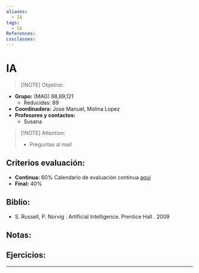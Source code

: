 ```yaml
---
aliases:
  - IA
tags:
  - IA
References: 
cssclasses:
---
```

# IA

> [!NOTE] Objetivo: 
> 
+ **Grupo:** (MAG) 88,89,121
	+ Reducidas: 89
+ **Coordinadora:** Jose Manuel, Molina Lopez
+ **Profesores y contactos:** 
	+ Susana

> [!NOTE] Attention: 
>  + Preguntas al mail

## Criterios evaluación:
+ **Continua:** 60%
  Calendario de evaluación continua [aquí](https://aulaglobal.uc3m.es/pluginfile.php/7426894/mod_resource/content/5/Schedule-IA-2025.pdf)
+ **Final:** 40%

## Biblio:
+ S. Russell, P. Norvig . Artificial Intelligence. Prentice Hall . 2009

## Notas:

## Ejercicios:

***